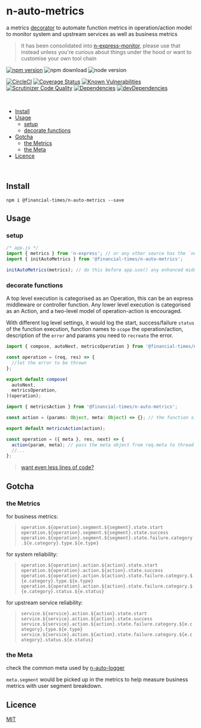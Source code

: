 # n-auto-metrics

a metrics [decorator](https://github.com/Financial-Times/n-express-enhancer) to automate function metrics in operation/action model to monitor system and upstream services as well as business metrics

> It has been consolidated into [n-express-monitor](https://github.com/financial-Times/n-express-monitor), please use that instead unless you're curious about things under the hood or want to customise your own tool chain

[![npm version](https://badge.fury.io/js/%40financial-times%2Fn-auto-metrics.svg)](https://badge.fury.io/js/%40financial-times%2Fn-auto-metrics)
![npm download](https://img.shields.io/npm/dm/@financial-times/n-auto-metrics.svg)
![node version](https://img.shields.io/node/v/@financial-times/n-auto-metrics.svg)

[![CircleCI](https://circleci.com/gh/Financial-Times/n-auto-metrics.svg?style=shield)](https://circleci.com/gh/Financial-Times/n-auto-metrics)
[![Coverage Status](https://coveralls.io/repos/github/Financial-Times/n-auto-metrics/badge.svg?branch=master)](https://coveralls.io/github/Financial-Times/n-auto-metrics?branch=master) 
[![Known Vulnerabilities](https://snyk.io/test/github/Financial-Times/n-auto-metrics/badge.svg)](https://snyk.io/test/github/Financial-Times/n-auto-metrics)
[![Scrutinizer Code Quality](https://scrutinizer-ci.com/g/Financial-Times/n-auto-metrics/badges/quality-score.png?b=master)](https://scrutinizer-ci.com/g/Financial-Times/n-auto-metrics/?branch=master)
[![Dependencies](https://david-dm.org/Financial-Times/n-auto-metrics.svg)](https://david-dm.org/Financial-Times/n-auto-metrics)
[![devDependencies](https://david-dm.org/Financial-Times/n-auto-metrics/dev-status.svg)](https://david-dm.org/Financial-Times/n-auto-metrics?type=dev)

<br>

- [Install](#install)
- [Usage](#usage)
  * [setup](#setup)
  * [decorate functions](#decorate-functions)
- [Gotcha](#gotcha)
  * [the Metrics](#the-metrics)
  * [the Meta](#the-meta)
- [Licence](#licence)

<br>

## Install
```shell
npm i @financial-times/n-auto-metrics --save
```

## Usage

### setup

```js
/* app.js */
import { metrics } from 'n-express'; // or any other source has the `next-metrics` instance
import { initAutoMetrics } from '@financial-times/n-auto-metrics';

initAutoMetrics(metrics); // do this before app.use() any enhanced middleware/controller
```

### decorate functions

A top level execution is categorised as an Operation, this can be an express middleware or controller function. Any lower level execution is categorised as an Action, and a two-level model of operation-action is encouraged.

With different log level settings, it would log the start, success/failure `status` of the function execution, function names to `scope` the operation/action, description of the `error` and params you need to `recreate` the error.

```js
import { compose, autoNext, metricsOperation } from '@financial-times/n-auto-metrics';

const operation = (req, res) => {
  //let the error to be thrown
};

export default compose(
  autoNext,
  metricsOperation,
)(operation);
```

```js
import { metricsAction } from '@financial-times/n-auto-metrics';

const action = (params: Object, meta: Object) => {}; // the function signature needs to follow the convention

export default metricsAction(action);
```
```js
const operation = ({ meta }, res, next) => {
  action(param, meta); // pass the meta object from req.meta to thread operation/action
  //...
};
```

> [want even less lines of code?](https://github.com/Financial-Times/n-express-enhancer#enhance-a-set-of-functions)

## Gotcha

### the Metrics

for business metrics:
> `operation.${operation}.segment.${segment}.state.start`
> `operation.${operation}.segment.${segment}.state.success`
> `operation.${operation}.segment.${segment}.state.failure.category.${e.category}.type.${e.type}`

for system reliability:
> `operation.${operation}.action.${action}.state.start`
> `operation.${operation}.action.${action}.state.success`
> `operation.${operation}.action.${action}.state.failure.category.${e.category}.type.${e.type}`
> `operation.${operation}.action.${action}.state.failure.category.${e.category}.status.${e.status}`

for upstream service reliability:
> `service.${service}.action.${action}.state.start`
> `service.${service}.action.${action}.state.success`
> `service.${service}.action.${action}.state.failure.category.${e.category}.type.${e.type}`
> `service.${service}.action.${action}.state.failure.category.${e.category}.status.${e.status}`

### the Meta

check the common meta used by [n-auto-logger](https://github.com/Financial-Times/n-auto-logger/blob/master/README.md#the-meta)

`meta.segment` would be picked up in the metrics to help measure business metrics with user segment breakdown.

## Licence
[MIT](/LICENSE)
